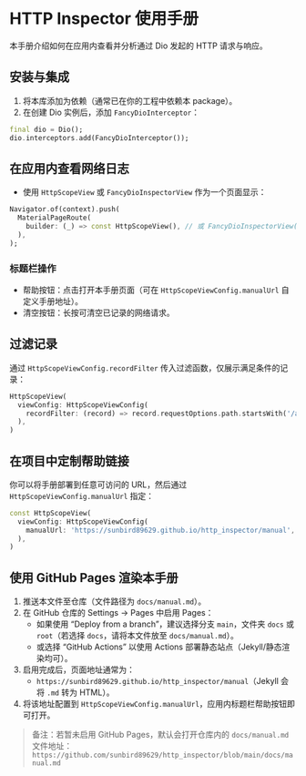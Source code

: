 # HTTP Inspector 使用手册

本手册介绍如何在应用内查看并分析通过 Dio 发起的 HTTP 请求与响应。

## 安装与集成

1. 将本库添加为依赖（通常已在你的工程中依赖本 package）。
2. 在创建 Dio 实例后，添加 `FancyDioInterceptor`：

```dart
final dio = Dio();
dio.interceptors.add(FancyDioInterceptor());
```

## 在应用内查看网络日志

- 使用 `HttpScopeView` 或 `FancyDioInspectorView` 作为一个页面显示：

```dart
Navigator.of(context).push(
  MaterialPageRoute(
    builder: (_) => const HttpScopeView(), // 或 FancyDioInspectorView()
  ),
);
```

### 标题栏操作

- 帮助按钮：点击打开本手册页面（可在 `HttpScopeViewConfig.manualUrl` 自定义手册地址）。
- 清空按钮：长按可清空已记录的网络请求。

## 过滤记录

通过 `HttpScopeViewConfig.recordFilter` 传入过滤函数，仅展示满足条件的记录：

```dart
HttpScopeView(
  viewConfig: HttpScopeViewConfig(
    recordFilter: (record) => record.requestOptions.path.startsWith('/api/'),
  ),
)
```

## 在项目中定制帮助链接

你可以将手册部署到任意可访问的 URL，然后通过 `HttpScopeViewConfig.manualUrl` 指定：

```dart
const HttpScopeView(
  viewConfig: HttpScopeViewConfig(
    manualUrl: 'https://sunbird89629.github.io/http_inspector/manual',
  ),
)
```

## 使用 GitHub Pages 渲染本手册

1. 推送本文件至仓库（文件路径为 `docs/manual.md`）。
2. 在 GitHub 仓库的 Settings → Pages 中启用 Pages：
   - 如果使用 “Deploy from a branch”，建议选择分支 `main`，文件夹 `docs` 或 `root`（若选择 `docs`，请将本文件放至 `docs/manual.md`）。
   - 或选择 “GitHub Actions” 以使用 Actions 部署静态站点（Jekyll/静态渲染均可）。
3. 启用完成后，页面地址通常为：
   - `https://sunbird89629.github.io/http_inspector/manual`（Jekyll 会将 `.md` 转为 HTML）。
4. 将该地址配置到 `HttpScopeViewConfig.manualUrl`，应用内标题栏帮助按钮即可打开。

> 备注：若暂未启用 GitHub Pages，默认会打开仓库内的 `docs/manual.md` 文件地址：
> `https://github.com/sunbird89629/http_inspector/blob/main/docs/manual.md`